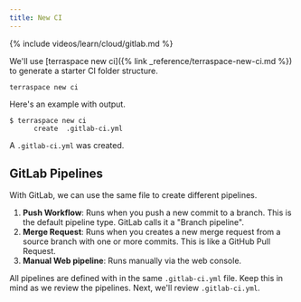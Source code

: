 ```yaml
---
title: New CI
---
```


{% include videos/learn/cloud/gitlab.md %}

We'll use [terraspace new ci]({% link _reference/terraspace-new-ci.md %}) to generate a starter CI folder structure.

    terraspace new ci

Here's an example with output.

    $ terraspace new ci
          create  .gitlab-ci.yml

A `.gitlab-ci.yml` was created.

## GitLab Pipelines

With GitLab, we can use the same file to create different pipelines.

1. **Push Workflow**: Runs when you push a new commit to a branch. This is the default pipeline type. GitLab calls it a "Branch pipeline".
2. **Merge Request**: Runs when you creates a new merge request from a source branch with one or more commits. This is like a GitHub Pull Request.
3. **Manual Web pipeline**: Runs manually via the web console.

All pipelines are defined with in the same `.gitlab-ci.yml` file. Keep this in mind as we review the pipelines. Next, we'll review `.gitlab-ci.yml`.
